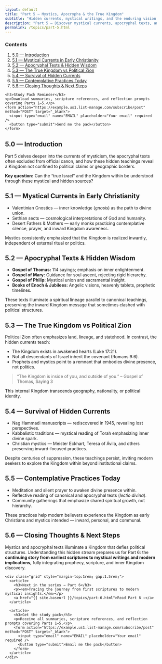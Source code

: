 ```yaml
---
layout: default
title: "Part 5 — Mystics, Apocrypha & the True Kingdom"
subtitle: "Hidden currents, mystical writings, and the enduring vision beyond political Zion."
description: "Part 5 — Discover mystical currents, apocryphal texts, and the enduring vision of the true Kingdom versus political Zion."
permalink: /topics/part-5.html
---
```


<section class="container content">

  <!-- Table of contents & study pack -->
  <nav aria-label="Table of contents" style="margin-bottom:2rem;">
    <h3>Contents</h3>
    <ol>
      <li><a href="#intro">5.0 — Introduction</a></li>
      <li><a href="#mystical-currents">5.1 — Mystical Currents in Early Christianity</a></li>
      <li><a href="#apocrypha">5.2 — Apocryphal Texts & Hidden Wisdom</a></li>
      <li><a href="#true-vs-political">5.3 — The True Kingdom vs Political Zion</a></li>
      <li><a href="#modern-survival">5.4 — Survival of Hidden Currents</a></li>
      <li><a href="#contemplative-practice">5.5 — Contemplative Practices Today</a></li>
      <li><a href="#closing">5.6 — Closing Thoughts & Next Steps</a></li>
    </ol>

    <h3>Study Pack Reminder</h3>
    <p>Download summaries, scripture references, and reflection prompts covering Parts 1–5.</p>
    <form action="https://example.us1.list-manage.com/subscribe/post" method="POST" target="_blank">
      <input type="email" name="EMAIL" placeholder="Your email" required />
      <button type="submit">Send me the pack</button>
    </form>

  </nav>

  <!-- 5.0 -->
  <section id="intro" class="content">
    <h2>5.0 — Introduction</h2>
    <p>
      Part 5 delves deeper into the currents of mysticism, the apocryphal texts often excluded from official canon, and how these hidden teachings reveal a Kingdom not confined to political claims or geographic borders.
    </p>
    <p class="note"><strong>Key question:</strong> Can the “true Israel” and the Kingdom within be understood through these mystical and hidden sources?</p>
  </section>

  <!-- 5.1 -->
  <section id="mystical-currents" class="content">
    <h2>5.1 — Mystical Currents in Early Christianity</h2>
    <ul>
      <li>Valentinian Gnostics — inner knowledge (<em>gnosis</em>) as the path to divine union.</li>
      <li>Sethian sects — cosmological interpretations of God and humanity.</li>
      <li>Desert Fathers & Mothers — early monks practicing contemplative silence, prayer, and inward Kingdom awareness.</li>
    </ul>
    <p class="note">Mystics consistently emphasized that the Kingdom is realized inwardly, independent of external ritual or politics.</p>
  </section>

  <!-- 5.2 -->
  <section id="apocrypha" class="content">
    <h2>5.2 — Apocryphal Texts & Hidden Wisdom</h2>
    <ul>
      <li><strong>Gospel of Thomas:</strong> 114 sayings; emphasis on inner enlightenment.</li>
      <li><strong>Gospel of Mary:</strong> Guidance for soul ascent, rejecting rigid hierarchy.</li>
      <li><strong>Gospel of Philip:</strong> Mystical union and sacramental insight.</li>
      <li><strong>Books of Enoch & Jubilees:</strong> Angelic visions, heavenly tablets, prophetic timelines.</li>
    </ul>
    <p class="note">These texts illuminate a spiritual lineage parallel to canonical teachings, preserving the inward Kingdom message that sometimes clashed with political structures.</p>
  </section>

  <!-- 5.3 -->
  <section id="true-vs-political" class="content">
    <h2>5.3 — The True Kingdom vs Political Zion</h2>
    <p>Political Zion often emphasizes land, lineage, and statehood. In contrast, the hidden currents teach:</p>
    <ul>
      <li>The Kingdom exists in awakened hearts (<span title="Luke 17:21">Luke 17:21</span>).</li>
      <li>Not all descendants of Israel inherit the covenant (<span title="Romans 9:6">Romans 9:6</span>).</li>
      <li>Prophets and mystics point to a remnant that embodies divine presence, not politics.</li>
    </ul>
    <blockquote>“The Kingdom is inside of you, and outside of you.” – Gospel of Thomas, Saying 3</blockquote>
    <p class="note">This internal Kingdom transcends geography, nationality, or political identity.</p>
  </section>

  <!-- 5.4 -->
  <section id="modern-survival" class="content">
    <h2>5.4 — Survival of Hidden Currents</h2>
    <ul>
      <li>Nag Hammadi manuscripts — rediscovered in 1945, revealing lost perspectives.</li>
      <li>Kabbalistic traditions — mystical reading of Torah emphasizing inner divine spark.</li>
      <li>Christian mystics — Meister Eckhart, Teresa of Ávila, and others preserving inward-focused practices.</li>
    </ul>
    <p class="note">Despite centuries of suppression, these teachings persist, inviting modern seekers to explore the Kingdom within beyond institutional claims.</p>
  </section>

  <!-- 5.5 -->
  <section id="contemplative-practice" class="content">
    <h2>5.5 — Contemplative Practices Today</h2>
    <ul>
      <li>Meditation and silent prayer to awaken divine presence within.</li>
      <li>Reflective reading of canonical and apocryphal texts (<em>lectio divina</em>).</li>
      <li>Community gatherings that emphasize shared spiritual growth, not hierarchy.</li>
    </ul>
    <p class="note">These practices help modern believers experience the Kingdom as early Christians and mystics intended — inward, personal, and communal.</p>
  </section>

  <!-- 5.6 -->
  <section id="closing" class="content">
    <h2>5.6 — Closing Thoughts & Next Steps</h2>
    <p>
      Mystics and apocryphal texts illuminate a Kingdom that defies political structures. Understanding this hidden stream prepares us for Part 6: the <strong>continuing story from earliest scriptures to mystical writings and modern implications</strong>, fully integrating prophecy, scripture, and inner Kingdom discovery.
    </p>

    <div class="grid" style="margin-top:1rem; gap:1.5rem;">
      <article>
        <h3>Next in the series → Part 6</h3>
        <p><em>Tracing the journey from first scriptures to modern mystical insights.</em></p>
        <a href="{{ site.baseurl }}/topics/part-6.html">Read Part 6 →</a>
      </article>

      <article>
        <h3>Get the study pack</h3>
        <p>Receive all summaries, scripture references, and reflection prompts covering Parts 1–5.</p>
        <form action="https://example.us1.list-manage.com/subscribe/post" method="POST" target="_blank">
          <input type="email" name="EMAIL" placeholder="Your email" required />
          <button type="submit">Email me the pack</button>
        </form>
      </article>
    </div>

  </section>

</section>
